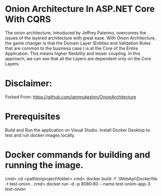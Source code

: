 # Onion Architecture In ASP.NET Core With CQRS

The onion architecture, introduced by Jeffrey Palermo, overcomes the issues of the layered architecture with great ease. With Onion Architecture, the game changer is that the Domain Layer (Entities and Validation Rules that are common to the business case ) is at the Core of the Entire Application. This means higher flexbility and lesser coupling. In this approach, we can see that all the Layers are dependent only on the Core Layers.

# Disclaimer:
Forked From: https://github.com/iammukeshm/OnionArchitecture


# Prerequisites
Build and Run the application on Visual Studio.
Install Docker Desktop to test and run docker images locally.

# Docker commands for building and running the image.
cmd> cd <path\to\project\folder>
cmd> docker build -f .\WebApi\Dockerfile -t test-onion .
cmd> docker run -d -p 8080:80 --name test-onion-app-3 test-onion





